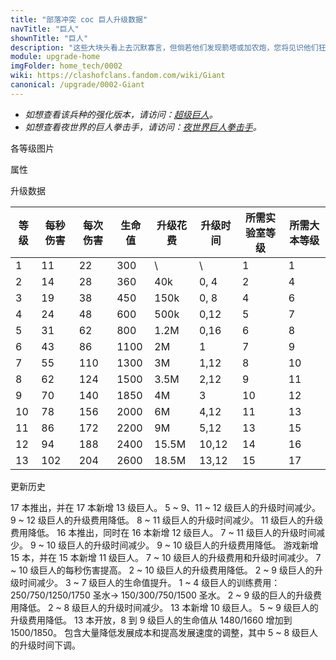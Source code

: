 ```yaml
---
title: "部落冲突 coc 巨人升级数据"
navTitle: "巨人"
shownTitle: "巨人"
description: "这些大块头看上去沉默寡言，但倘若他们发现箭塔或加农炮，您将见识他们狂躁的一面！巨人行动缓慢，但是抗打击能力强，可用于吸引火力。"
module: upgrade-home
imgFolder: home_tech/0002
wiki: https://clashofclans.fandom.com/wiki/Giant
canonical: /upgrade/0002-Giant
---
```


- *如想查看该兵种的强化版本，请访问：[超级巨人](/upgrade/0602-Super-Giant)。*
- *如想查看夜世界的巨人拳击手，请访问：[夜世界巨人拳击手](/upgrade/1002-Boxer-Giant)。*

<UnitInfo :folder="$frontmatter.imgFolder" imgSrc="Giant_info.png" :imgAlt="$frontmatter.navTitle" :description="$frontmatter.description" />

<SmallTitle>各等级图片</SmallTitle>

<Panel>
    <UnitImgGroup :folder="$frontmatter.imgFolder">
        <UnitImg imgTitle="1 - 2 级" imgSrc="Giant1.png" />
        <UnitImg imgTitle="3 - 4 级" imgSrc="Giant3.png" />
        <UnitImg imgTitle="5 级" imgSrc="Giant5.png" />
        <UnitImg imgTitle="6 级" imgSrc="Giant6.png" />
        <UnitImg imgTitle="7 级" imgSrc="Giant7.png" />
        <UnitImg imgTitle="8 级" imgSrc="Giant8.png" />
        <UnitImg imgTitle="9 级" imgSrc="Giant9.png" />
        <UnitImg imgTitle="10 级" imgSrc="Giant10.png" />
        <UnitImg imgTitle="11 级" imgSrc="Giant11.png" />
        <UnitImg imgTitle="12 级" imgSrc="Giant12.png" />
        <UnitImg imgTitle="13 级" imgSrc="Giant13.png" />
    </UnitImgGroup>
</Panel>

<SmallTitle>属性</SmallTitle>

<UnitProperties>
    <UnitProperty pKey="攻击偏好" pValue="防御建筑" />
    <UnitProperty pKey="伤害类型" pValue="单体伤害" />
    <UnitProperty pKey="攻击的目标" pValue="仅地面目标" />
    <UnitProperty pKey="占据人口" pValue="5" />
    <UnitProperty pKey="移动速度" pValue="1.5 格/秒" />
    <UnitProperty pKey="攻击速度" pValue="2 秒/次" />
    <UnitProperty pKey="攻击距离" pValue="1 格" />
    <UnitProperty pKey="所需训练营等级" pValue="3" />
    <UnitProperty pKey="所需大本等级" pValue="2" />
    <UnitProperty pKey="训练时间" pValue="30" :isTrainingTime="true" />
</UnitProperties>

<SmallTitle>升级数据</SmallTitle>

<script setup>
const tableExtraInfo = [
    {
        "column": 4,
        "type": "cost",
        "gpClass": "research",
        "icon": "Elixir"
    },
    {
        "column": 5,
        "type": "time",
        "gpClass": "research"
    }
];
</script>

<UnitTable :tableExtraInfo="tableExtraInfo">

| 等级 | 每秒伤害 | 每次伤害 | 生命值 | 升级花费 |  升级时间  |所需实验室等级|所需大本等级|
| ---- |  ----   |  ----   |  ----  |   ----  |    ----   |    ----     |   ----    |
|   1  |    11   |    22   |   300  |      \  |       \   |      1      |     1     |
|   2  |    14   |    28   |   360  |    40k  |    0, 4   |      2      |     4     |
|   3  |    19   |    38   |   450  |   150k  |    0, 8   |      4      |     6     |
|   4  |    24   |    48   |   600  |   500k  |    0,12   |      5      |     7     |
|   5  |    31   |    62   |   800  |   1.2M  |    0,16   |      6      |     8     |
|   6  |    43   |    86   |  1100  |     2M  |    1      |      7      |     9     |
|   7  |    55   |   110   |  1300  |     3M  |    1,12   |      8      |    10     |
|   8  |    62   |   124   |  1500  |   3.5M  |    2,12   |      9      |    11     |
|   9  |    70   |   140   |  1850  |     4M  |    3      |     10      |    12     |
|  10  |    78   |   156   |  2000  |     6M  |    4,12   |     11      |    13     |
|  11  |    86   |   172   |  2200  |     9M  |    5,12   |     13      |    15     |
|  12  |    94   |   188   |  2400  |  15.5M  |   10,12   |     14      |    16     |
|  13  |   102   |   204   |  2600  |  18.5M  |   13,12   |     15      |    17     |
</UnitTable>

<SmallTitle>更新历史</SmallTitle>

<Timeline>
    <TimelineItem date="2024/11/25">
        <TimelineRow>17 本推出，并在 17 本新增 13 级巨人。</TimelineRow>
        <TimelineRow>5 ~ 9、11 ~ 12 级巨人的升级时间减少。</TimelineRow>
        <TimelineRow>9 ~ 12 级巨人的升级费用降低。</TimelineRow>
    </TimelineItem>
    <TimelineItem date="2024/06/18">
        <TimelineRow>8 ~ 11 级巨人的升级时间减少。</TimelineRow>
        <TimelineRow>11 级巨人的升级费用降低。</TimelineRow>
    </TimelineItem>
    <TimelineItem date="2023/12/12">
        <TimelineRow>16 本推出，同时在 16 本新增 12 级巨人。</TimelineRow>
        <TimelineRow>7 ~ 11 级巨人的升级时间减少。</TimelineRow>
    </TimelineItem>
    <TimelineItem date="2023/06/12">
        <TimelineRow>9 ~ 10 级巨人的升级时间减少。</TimelineRow>
        <TimelineRow>9 ~ 10 级巨人的升级费用降低。</TimelineRow>
    </TimelineItem>
    <TimelineItem date="2022/10/10">
        <TimelineRow>游戏新增 15 本，并在 15 本新增 11 级巨人。</TimelineRow>
        <TimelineRow>7 ~ 10 级巨人的升级费用和升级时间减少。</TimelineRow>
    </TimelineItem>
    <TimelineItem date="2022/06/27">
        <TimelineRow>7 ~ 10 级巨人的每秒伤害提高。</TimelineRow>
    </TimelineItem>
    <TimelineItem date="2021/12/09">
        <TimelineRow>2 ~ 10 级巨人的升级费用降低。</TimelineRow>
        <TimelineRow>2 ~ 9 级巨人的升级时间减少。</TimelineRow>
        <TimelineRow>3 ~ 7 级巨人的生命值提升。</TimelineRow>
    </TimelineItem>
    <TimelineItem date="2021/04/12">
        <TimelineRow>1 ~ 4 级巨人的训练费用：250/750/1250/1750 圣水→ 150/300/750/1500 圣水。</TimelineRow>
        <TimelineRow>2 ~ 9 级的巨人的升级费用降低。</TimelineRow>
        <TimelineRow>2 ~ 8 级巨人的升级时间减少。</TimelineRow>
    </TimelineItem>
    <TimelineItem date="2020/10/12">
        <TimelineRow>13 本新增 10 级巨人。</TimelineRow>
    </TimelineItem>
    <TimelineItem date="2020-03-30">
        <TimelineRow>5 ~ 9 级巨人的升级费用降低。</TimelineRow>
    </TimelineItem>
    <TimelineItem date="2019-12-09">
        <TimelineRow>13 本开放，8 到 9 级巨人的生命值从 1480/1660 增加到 1500/1850。</TimelineRow>
    </TimelineItem>
    <TimelineItem date="2019-04-02">
        <TimelineRow>包含大量降低发展成本和提高发展速度的调整，其中 5 ~ 8 级巨人的升级时间下调。</TimelineRow>
    </TimelineItem>
    <TimelineItem :historyBottom="true" />
</Timeline>